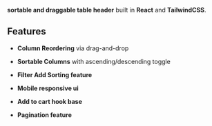 **sortable and draggable table header** built in **React** and **TailwindCSS**.

## Features

- **Column Reordering** via drag-and-drop
- **Sortable Columns** with ascending/descending toggle

- **Filter Add Sorting feature**

- **Mobile responsive ui**
- **Add to cart hook base**
- **Pagination feature**
